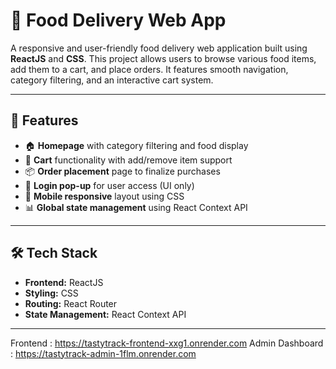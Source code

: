 # 🍔 Food Delivery Web App

A responsive and user-friendly food delivery web application built using **ReactJS** and **CSS**. This project allows users to browse various food items, add them to a cart, and place orders. It features smooth navigation, category filtering, and an interactive cart system.

---

## 🚀 Features

- 🏠 **Homepage** with category filtering and food display  
- 🛒 **Cart** functionality with add/remove item support  
- 📦 **Order placement** page to finalize purchases  
- 🔐 **Login pop-up** for user access (UI only)  
- 📱 **Mobile responsive** layout using CSS  
- 📊 **Global state management** using React Context API  

---

## 🛠️ Tech Stack

- **Frontend:** ReactJS  
- **Styling:** CSS  
- **Routing:** React Router  
- **State Management:** React Context API  

---
Frontend : https://tastytrack-frontend-xxg1.onrender.com
Admin Dashboard : https://tastytrack-admin-1flm.onrender.com
